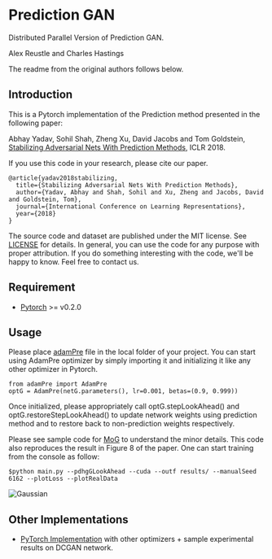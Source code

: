 # Prediction GAN #

Distributed Parallel Version of Prediction GAN.

Alex Reustle and Charles Hastings

The readme from the original authors follows below.

## Introduction ##
This is a Pytorch implementation of the Prediction method presented in the following paper:

Abhay Yadav, Sohil Shah, Zheng Xu, David Jacobs and Tom Goldstein, [Stabilizing Adversarial Nets With Prediction Methods](https://arxiv.org/abs/1705.07364), ICLR 2018.

If you use this code in your research, please cite our paper.
```
@article{yadav2018stabilizing,
  title={Stabilizing Adversarial Nets With Prediction Methods},
  author={Yadav, Abhay and Shah, Sohil and Xu, Zheng and Jacobs, David and Goldstein, Tom},
  journal={International Conference on Learning Representations},
  year={2018}
}
```

The source code and dataset are published under the MIT license. See [LICENSE](LICENSE) for details. In general, you can use the code for any purpose with proper attribution. If you do something interesting with the code, we'll be happy to know. Feel free to contact us.

## Requirement ##

* [Pytorch](http://pytorch.org/) >= v0.2.0

## Usage ##
Please place [adamPre](adamPre.py) file in the local folder of your project. You can start using AdamPre optimizer by simply importing it and initializing it like any other optimizer in Pytorch.
```
from adamPre import AdamPre
optG = AdamPre(netG.parameters(), lr=0.001, betas=(0.9, 0.999))
```
Once initialized, please appropriately call optG.stepLookAhead() and optG.restoreStepLookAhead() to update network weights using prediction method and to restore back to non-prediction weights respectively.

Please see sample code for [MoG](mogdata.py) to understand the minor details. This code also reproduces the result in Figure 8 of the paper. One can start training from the console as follow:
```
$python main.py --pdhgGLookAhead --cuda --outf results/ --manualSeed 6162 --plotLoss --plotRealData
```
![Gaussian](results/all.png)

## Other Implementations ##
* [PyTorch Implementation](https://github.com/sanghoon/prediction_gan) with other optimizers + sample experimental results on DCGAN network.

